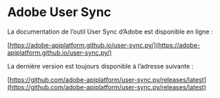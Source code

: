 # Adobe User Sync #

La documentation de l’outil User Sync d’Adobe est disponible en ligne :

[https://adobe-apiplatform.github.io/user-sync.py/](https://adobe-apiplatform.github.io/user-sync.py/)

La dernière version est toujours disponible à l’adresse suivante :

[https://github.com/adobe-apiplatform/user-sync.py/releases/latest](https://github.com/adobe-apiplatform/user-sync.py/releases/latest)
